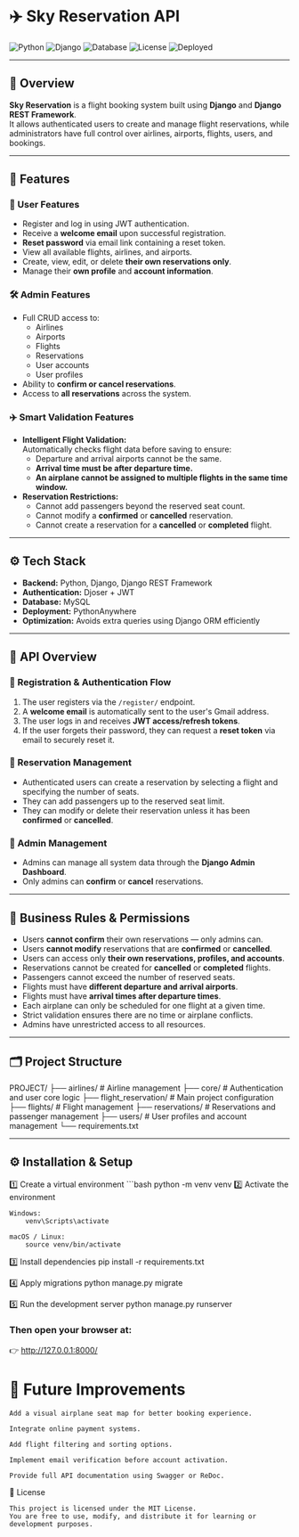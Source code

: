 # ✈️ Sky Reservation API

![Python](https://img.shields.io/badge/Python-3.x-blue?logo=python)
![Django](https://img.shields.io/badge/Django-REST_Framework-green?logo=django)
![Database](https://img.shields.io/badge/Database-MySQL-blue?logo=mysql)
![License](https://img.shields.io/badge/License-MIT-yellow)
![Deployed](https://img.shields.io/badge/Hosted-PythonAnywhere-lightgrey?logo=pythonanywhere)

---

## 📘 Overview

**Sky Reservation** is a flight booking system built using **Django** and **Django REST Framework**.  
It allows authenticated users to create and manage flight reservations, while administrators have full control over airlines, airports, flights, users, and bookings.

---

## 🚀 Features

### 👤 User Features
- Register and log in using JWT authentication.  
- Receive a **welcome email** upon successful registration.  
- **Reset password** via email link containing a reset token.  
- View all available flights, airlines, and airports.  
- Create, view, edit, or delete **their own reservations only**.  
- Manage their **own profile** and **account information**.

### 🛠️ Admin Features
- Full CRUD access to:
  - Airlines  
  - Airports  
  - Flights  
  - Reservations  
  - User accounts  
  - User profiles  
- Ability to **confirm or cancel reservations**.  
- Access to **all reservations** across the system.

### ✈️ Smart Validation Features
- **Intelligent Flight Validation:**  
  Automatically checks flight data before saving to ensure:
  - Departure and arrival airports cannot be the same.  
  - **Arrival time must be after departure time.**  
  - **An airplane cannot be assigned to multiple flights in the same time window.**  
- **Reservation Restrictions:**  
  - Cannot add passengers beyond the reserved seat count.  
  - Cannot modify a **confirmed** or **cancelled** reservation.  
  - Cannot create a reservation for a **cancelled** or **completed** flight.

---

## ⚙️ Tech Stack

- **Backend:** Python, Django, Django REST Framework  
- **Authentication:** Djoser + JWT  
- **Database:** MySQL  
- **Deployment:** PythonAnywhere  
- **Optimization:** Avoids extra queries using Django ORM efficiently  

---

## 🔐 API Overview

### 🔸 Registration & Authentication Flow
1. The user registers via the `/register/` endpoint.  
2. A **welcome email** is automatically sent to the user's Gmail address.  
3. The user logs in and receives **JWT access/refresh tokens**.  
4. If the user forgets their password, they can request a **reset token** via email to securely reset it.

### 🔸 Reservation Management
- Authenticated users can create a reservation by selecting a flight and specifying the number of seats.  
- They can add passengers up to the reserved seat limit.  
- They can modify or delete their reservation unless it has been **confirmed** or **cancelled**.

### 🔸 Admin Management
- Admins can manage all system data through the **Django Admin Dashboard**.  
- Only admins can **confirm** or **cancel** reservations.

---

## 🧠 Business Rules & Permissions

- Users **cannot confirm** their own reservations — only admins can.  
- Users **cannot modify** reservations that are **confirmed** or **cancelled**.  
- Users can access only **their own reservations, profiles, and accounts**.  
- Reservations cannot be created for **cancelled** or **completed** flights.  
- Passengers cannot exceed the number of reserved seats.  
- Flights must have **different departure and arrival airports**.  
- Flights must have **arrival times after departure times**.  
- Each airplane can only be scheduled for one flight at a given time.  
- Strict validation ensures there are no time or airplane conflicts.  
- Admins have unrestricted access to all resources.

---
## 🗂️ Project Structure

PROJECT/
├── airlines/ # Airline management
├── core/ # Authentication and user core logic
├── flight_reservation/ # Main project configuration
├── flights/ # Flight management
├── reservations/ # Reservations and passenger management
├── users/ # User profiles and account management
└── requirements.txt

-----------------

## ⚙️ Installation & Setup

1️⃣ Create a virtual environment
    ```bash
    python -m venv venv
2️⃣ Activate the environment

    Windows:
        venv\Scripts\activate

    macOS / Linux:
        source venv/bin/activate

3️⃣ Install dependencies
    pip install -r requirements.txt

4️⃣ Apply migrations
    python manage.py migrate

5️⃣ Run the development server
    python manage.py runserver

### Then open your browser at:
👉 http://127.0.0.1:8000/


# 🛫 Future Improvements

    Add a visual airplane seat map for better booking experience.

    Integrate online payment systems.

    Add flight filtering and sorting options.

    Implement email verification before account activation.

    Provide full API documentation using Swagger or ReDoc.

📄 License

    This project is licensed under the MIT License.
    You are free to use, modify, and distribute it for learning or development purposes.

    